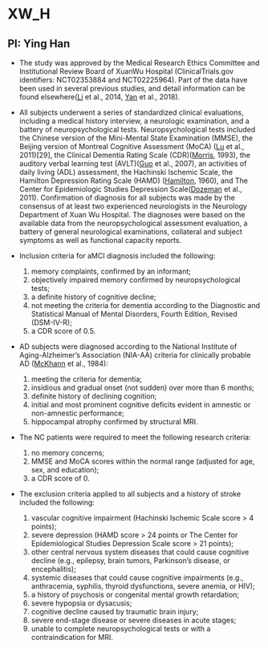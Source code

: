 # XW_H

## PI: Ying Han

* The study was approved by the Medical Research Ethics Committee and Institutional Review Board of XuanWu Hospital (ClinicalTrials.gov identifiers: NCT02353884 and NCT02225964). Part of the data have been used in several previous studies, and detail information can be found elsewhere(<a href="https://github.com/YongLiuLab/MCADI/wiki/ref#ref22">Li</a> et al., 2014, <a href="https://github.com/YongLiuLab/MCADI/wiki/ref#ref23">Yan</a> et al., 2018).

* All subjects underwent a series of standardized clinical evaluations, including a medical history interview, a neurologic examination, and a battery of neuropsychological tests. Neuropsychological tests included the Chinese version of the Mini-Mental State Examination (MMSE), the Beijing version of Montreal Cognitive Assessment (MoCA) (<a href="https://github.com/YongLiuLab/MCADI/wiki/ref#ref24">Lu</a> et al., 2011)[29], the Clinical Dementia Rating Scale (CDR)(<a href="https://github.com/YongLiuLab/MCADI/wiki/ref#ref2">Morris</a>, 1993), the auditory verbal learning test (AVLT)(<a href="https://github.com/YongLiuLab/MCADI/wiki/ref#ref25">Guo</a> et al., 2007), an activities of daily living (ADL) assessment, the Hachinski Ischemic Scale, the Hamilton Depression Rating Scale (HAMD) (<a href="https://github.com/YongLiuLab/MCADI/wiki/ref#ref26">Hamilton</a>, 1960), and The Center for Epidemiologic Studies Depression Scale(<a href="https://github.com/YongLiuLab/MCADI/wiki/ref#ref27">Dozeman</a> et al., 2011). Confirmation of diagnosis for all subjects was made by the consensus of at least two experienced neurologists in the Neurology Department of Xuan Wu Hospital. The diagnoses were based on the available data from the neuropsychological assessment evaluation, a battery of general neurological examinations, collateral and subject symptoms as well as functional capacity reports.

* Inclusion criteria for aMCI diagnosis included the following:
  1. memory complaints, confirmed by an informant;
  1. objectively impaired memory confirmed by neuropsychological tests;
  1. a definite history of cognitive decline;
  1. not meeting the criteria for dementia according to the Diagnostic and Statistical Manual of Mental Disorders, Fourth Edition, Revised (DSM-IV-R);
  1. a CDR score of 0.5.

* AD subjects were diagnosed according to the National Institute of Aging-Alzheimer’s Association (NIA-AA) criteria for clinically probable AD (<a href="https://github.com/YongLiuLab/MCADI/wiki/ref#ref14">McKhann</a> et al., 1984):
  1. meeting the criteria for dementia;
  1. insidious and gradual onset (not sudden) over more than 6 months;
  1. definite history of declining cognition;
  1. initial and most prominent cognitive deficits evident in amnestic or non-amnestic performance;
  1. hippocampal atrophy confirmed by structural MRI. 

* The NC patients were required to meet the following research criteria:
  1. no memory concerns;
  1. MMSE and MoCA scores within the normal range (adjusted for age, sex, and education);
  1. a CDR score of 0.

* The exclusion criteria applied to all subjects and a history of stroke included the following:
  1. vascular cognitive impairment (Hachinski Ischemic Scale score > 4 points);
  1. severe depression (HAMD score > 24 points or The Center for Epidemiological Studies Depression Scale score > 21 points);
  1. other central nervous system diseases that could cause cognitive decline (e.g., epilepsy, brain tumors, Parkinson’s disease, or encephalitis);
  1. systemic diseases that could cause cognitive impairments (e.g., anthracemia, syphilis, thyroid dysfunctions, severe anemia, or HIV);
  1. a history of psychosis or congenital mental growth retardation;
  1. severe hypopsia or dysacusis;
  1. cognitive decline caused by traumatic brain injury;
  1. severe end-stage disease or severe diseases in acute stages;
  1. unable to complete neuropsychological tests or with a contraindication for MRI.
